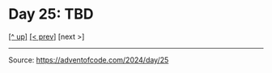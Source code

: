 # Day 25: TBD

[[^ up]](../../README.MD) [[< prev]](../day-24/README.MD) [next >] <!-- [[solution ✨]](./solve.py) -->

<!-- article begin -->

<!-- article end -->

---

Source: https://adventofcode.com/2024/day/25

